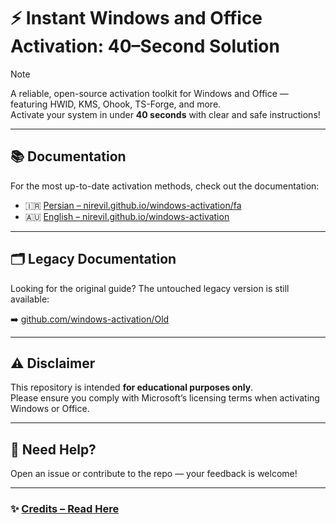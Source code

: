 # ⚡ Instant Windows and Office Activation: 40–Second Solution

> [!NOTE]
> A reliable, open-source activation toolkit for Windows and Office — featuring HWID, KMS, Ohook, TS-Forge, and more.  
> Activate your system in under **40 seconds** with clear and safe instructions!

---

## 📚 Documentation

For the most up-to-date activation methods, check out the documentation:

- 🇮🇷 [Persian – nirevil.github.io/windows-activation/fa](https://nirevil.github.io/windows-activation/fa/)
- 🇦🇺 [English – nirevil.github.io/windows-activation](https://nirevil.github.io/windows-activation/)

---

## 🗂️ Legacy Documentation

Looking for the original guide? The untouched legacy version is still available:

➡️ [github.com/windows-activation/Old](https://github.com/NiREvil/windows-activation/tree/Old)

---

## ⚠️ Disclaimer

This repository is intended **for educational purposes only**.  
Please ensure you comply with Microsoft’s licensing terms when activating Windows or Office.

---

## 🙋 Need Help?

Open an issue or contribute to the repo — your feedback is welcome!

---

### ✨ [Credits – Read Here](https://NiREvil.github.io/windows-activation/wa/credits)
